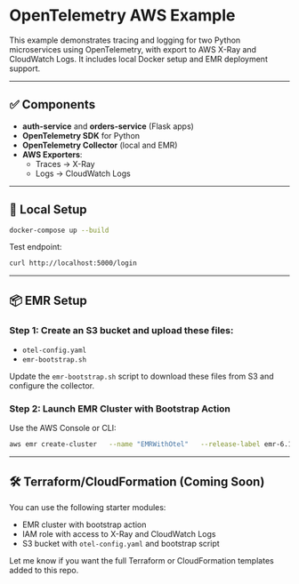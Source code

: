 # OpenTelemetry AWS Example

This example demonstrates tracing and logging for two Python microservices using OpenTelemetry, with export to AWS X-Ray and CloudWatch Logs. It includes local Docker setup and EMR deployment support.

---

## ✅ Components

- **auth-service** and **orders-service** (Flask apps)
- **OpenTelemetry SDK** for Python
- **OpenTelemetry Collector** (local and EMR)
- **AWS Exporters**:
  - Traces → X-Ray
  - Logs → CloudWatch Logs

---

## 🚀 Local Setup

```bash
docker-compose up --build
```

Test endpoint:
```bash
curl http://localhost:5000/login
```

---

## 📦 EMR Setup

### Step 1: Create an S3 bucket and upload these files:
- `otel-config.yaml`
- `emr-bootstrap.sh`

Update the `emr-bootstrap.sh` script to download these files from S3 and configure the collector.

### Step 2: Launch EMR Cluster with Bootstrap Action

Use the AWS Console or CLI:

```bash
aws emr create-cluster   --name "EMRWithOtel"   --release-label emr-6.14.0   --applications Name=Spark   --instance-type m5.xlarge   --instance-count 3   --use-default-roles   --ec2-attributes KeyName=myKey   --bootstrap-actions Path=s3://your-bucket/emr-bootstrap.sh
```

---

## 🛠 Terraform/CloudFormation (Coming Soon)

You can use the following starter modules:
- EMR cluster with bootstrap action
- IAM role with access to X-Ray and CloudWatch Logs
- S3 bucket with `otel-config.yaml` and bootstrap script

Let me know if you want the full Terraform or CloudFormation templates added to this repo.